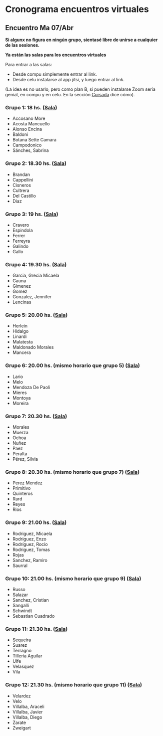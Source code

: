 # Cronograma encuentros virtuales

## Encuentro Ma 07/Abr

**Si algunx no figura en ningún grupo, sientasé libre de unirse a cualquier de las sesiones.**

<!---
**Las salas de los encuentros virtuales están [acá](encuentrosVirtuales)**
--->

**Ya están las salas para los encuentros virtuales**

Para entrar a las salas:
* Desde compu simplemente entrar al link.
* Desde celu instalarse al app jitsi, y luego entrar al link.

(La idea es no usarlo, pero como plan B, si pueden instalarse Zoom sería genial, en compu y en celu. En la sección [Cursada](cursada) dice cómo).


### Grupo 1: 18 hs. ([Sala](https://meet.jit.si/mate1com12grupo1#config.startWithVideoMuted=true))
* Accosano More
* Acosta Mancuello
* Alonso Encina
* Baldoni
* Botana Sette Camara
* Campodonico
* Sánches, Sabrina


### Grupo 2: 18.30 hs. ([Sala](https://meet.jit.si/mate1com12grupo2#config.startWithVideoMuted=true))
* Brandan
* Cappellini
* Cisneros
* Cultrera
* Del Castillo
* Diaz



### Grupo 3: 19 hs. ([Sala](https://meet.jit.si/mate1com12grupo3#config.startWithVideoMuted=true))
* Cravero
* Espindola
* Ferrer
* Ferreyra
* Galindo
* Gallo


### Grupo 4: 19.30 hs. ([Sala](https://meet.jit.si/mate1com12grupo4#config.startWithVideoMuted=true))
* Garcia, Grecia Micaela
* Gauna
* Gimenez
* Gomez
* Gonzalez, Jennifer
* Lencinas


### Grupo 5: 20.00 hs. ([Sala](https://meet.jit.si/mate1com12grupo5#config.startWithVideoMuted=true))
* Herlein
* Hidalgo
* Linardi
* Malatesta
* Maldonado Morales
* Mancera


### Grupo 6: 20.00 hs. (mismo horario que grupo 5) ([Sala](https://meet.jit.si/mate1com12grupo6#config.startWithVideoMuted=true))
* Lario
* Melo
* Mendoza De Paoli
* Mieres
* Montoya
* Moreira


### Grupo 7: 20.30 hs. ([Sala](https://meet.jit.si/mate1com12grupo7#config.startWithVideoMuted=true))
* Morales
* Muerza
* Ochoa
* Nuñez
* Paez
* Peralta
* Pérez, Silvia


### Grupo 8: 20.30 hs. (mismo horario que grupo 7) ([Sala](https://meet.jit.si/mate1com12grupo8#config.startWithVideoMuted=true))
* Perez Mendez
* Primitivo
* Quinteros
* Rard
* Reyes
* Rios


### Grupo 9: 21.00 hs. ([Sala](https://meet.jit.si/mate1com12grupo9#config.startWithVideoMuted=true))
* Rodriguez, Micaela
* Rodriguez, Enzo
* Rodríguez, Rocío
* Rodriguez, Tomas
* Rojas
* Sanchez, Ramiro
* Saurral


### Grupo 10: 21.00 hs. (mismo horario que grupo 9) ([Sala](https://meet.jit.si/mate1com12grupo10#config.startWithVideoMuted=true))
* Russo
* Salazar
* Sanchez, Cristian
* Sangalli
* Schwindt
* Sebastian Cuadrado


### Grupo 11: 21.30 hs. ([Sala](https://meet.jit.si/mate1com12grupo11#config.startWithVideoMuted=true))
* Sequeira
* Suarez
* Terragno
* Tilleria Aguilar
* Ulfe
* Velasquez
* Vila


### Grupo 12: 21.30 hs. (mismo horario que grupo 11) ([Sala](https://meet.jit.si/mate1com12grupo12#config.startWithVideoMuted=true))
* Velardez
* Velo
* Villalba, Araceli
* Villalba, Javier
* Villalba, Diego
* Zarate
* Zweigart
